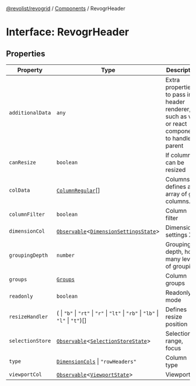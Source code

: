 [@revolist/revogrid](README.md) / [Components](Namespace.Components.md) / RevogrHeader

# Interface: RevogrHeader

## Properties

| Property | Type | Description | Defined in |
| ------ | ------ | ------ | ------ |
| `additionalData` | `any` | Extra properties to pass into header renderer, such as vue or react components to handle parent | [src/components.d.ts:453](https://github.com/revolist/revogrid/blob/7441a116e7c14801fe05f009e2206ea7b70630f5/src/components.d.ts#L453) |
| `canResize` | `boolean` | If columns can be resized | [src/components.d.ts:457](https://github.com/revolist/revogrid/blob/7441a116e7c14801fe05f009e2206ea7b70630f5/src/components.d.ts#L457) |
| `colData` | [`ColumnRegular`](Interface.ColumnRegular.md)[] | Columns - defines an array of grid columns. | [src/components.d.ts:461](https://github.com/revolist/revogrid/blob/7441a116e7c14801fe05f009e2206ea7b70630f5/src/components.d.ts#L461) |
| `columnFilter` | `boolean` | Column filter | [src/components.d.ts:465](https://github.com/revolist/revogrid/blob/7441a116e7c14801fe05f009e2206ea7b70630f5/src/components.d.ts#L465) |
| `dimensionCol` | [`Observable`](TypeAlias.Observable.md)\<[`DimensionSettingsState`](Interface.DimensionSettingsState.md)\> | Dimension settings X | [src/components.d.ts:469](https://github.com/revolist/revogrid/blob/7441a116e7c14801fe05f009e2206ea7b70630f5/src/components.d.ts#L469) |
| `groupingDepth` | `number` | Grouping depth, how many levels of grouping | [src/components.d.ts:473](https://github.com/revolist/revogrid/blob/7441a116e7c14801fe05f009e2206ea7b70630f5/src/components.d.ts#L473) |
| `groups` | [`Groups`](TypeAlias.Groups.md) | Column groups | [src/components.d.ts:477](https://github.com/revolist/revogrid/blob/7441a116e7c14801fe05f009e2206ea7b70630f5/src/components.d.ts#L477) |
| `readonly` | `boolean` | Readonly mode | [src/components.d.ts:481](https://github.com/revolist/revogrid/blob/7441a116e7c14801fe05f009e2206ea7b70630f5/src/components.d.ts#L481) |
| `resizeHandler` | ( \| `"b"` \| `"rt"` \| `"r"` \| `"lt"` \| `"rb"` \| `"lb"` \| `"l"` \| `"t"`)[] | Defines resize position | [src/components.d.ts:485](https://github.com/revolist/revogrid/blob/7441a116e7c14801fe05f009e2206ea7b70630f5/src/components.d.ts#L485) |
| `selectionStore` | [`Observable`](TypeAlias.Observable.md)\<[`SelectionStoreState`](TypeAlias.SelectionStoreState.md)\> | Selection, range, focus | [src/components.d.ts:489](https://github.com/revolist/revogrid/blob/7441a116e7c14801fe05f009e2206ea7b70630f5/src/components.d.ts#L489) |
| `type` | [`DimensionCols`](TypeAlias.DimensionCols.md) \| `"rowHeaders"` | Column type | [src/components.d.ts:493](https://github.com/revolist/revogrid/blob/7441a116e7c14801fe05f009e2206ea7b70630f5/src/components.d.ts#L493) |
| `viewportCol` | [`Observable`](TypeAlias.Observable.md)\<[`ViewportState`](Interface.ViewportState.md)\> | Viewport X | [src/components.d.ts:497](https://github.com/revolist/revogrid/blob/7441a116e7c14801fe05f009e2206ea7b70630f5/src/components.d.ts#L497) |
